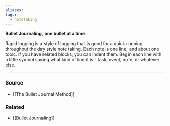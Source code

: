 ```yaml
---
aliases: 
tags:
  - notetaking
---
```

**Bullet Journaling, one bullet at a time.**

Rapid logging is a style of logging that is good for a quick running throughout the day style note taking. Each note is one line, and about one topic. If you have related blocks, you can indent them. Begin each line with a little symbol saying what kind of line it is - task, event, note, or whatever else.

---

### Source
- [[The Bullet Journal Method]]

### Related
- [[Bullet Journaling]]